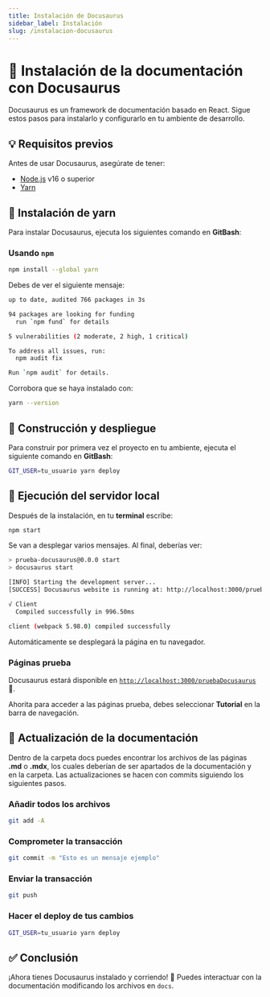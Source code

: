 ```yaml
---
title: Instalación de Docusaurus
sidebar_label: Instalación
slug: /instalacion-docusaurus
---
```


# 📌 Instalación de la documentación con Docusaurus

Docusaurus es un framework de documentación basado en React. Sigue estos pasos para instalarlo y configurarlo en tu ambiente de desarrollo.

## 💡 Requisitos previos
Antes de usar Docusaurus, asegúrate de tener:
- [Node.js](https://nodejs.org/) v16 o superior
- [Yarn](https://yarnpkg.com/)

## 🚀 Instalación de yarn
Para instalar Docusaurus, ejecuta los siguientes comando en **GitBash**:


### Usando `npm`
```bash
npm install --global yarn
```

Debes de ver el siguiente mensaje:

```bash
up to date, audited 766 packages in 3s

94 packages are looking for funding
  run `npm fund` for details

5 vulnerabilities (2 moderate, 2 high, 1 critical)

To address all issues, run:
  npm audit fix

Run `npm audit` for details.
```

Corrobora que se haya instalado con:

```bash
yarn --version
```

## 🔧 Construcción y despliegue
Para construir por primera vez el proyecto en tu ambiente, ejecuta el siguiente comando en **GitBash**:
```bash
GIT_USER=tu_usuario yarn deploy
```

## 🎯 Ejecución del servidor local
Después de la instalación, en tu **terminal** escribe:
```bash
npm start
```

Se van a desplegar varios mensajes. Al final, deberías ver:

```bash
> prueba-docusaurus@0.0.0 start
> docusaurus start

[INFO] Starting the development server...
[SUCCESS] Docusaurus website is running at: http://localhost:3000/pruebaDocusaurus/

√ Client
  Compiled successfully in 996.50ms

client (webpack 5.98.0) compiled successfully
```

Automáticamente se desplegará la página en tu navegador. 

### Páginas prueba
Docusaurus estará disponible en [`http://localhost:3000/pruebaDocusaurus`](http://localhost:3000/pruebaDocusaurus) 🚀.

Ahorita para acceder a las páginas prueba, debes seleccionar **Tutorial** en la barra de navegación.
 
## 🔧 Actualización de la documentación
Dentro de la carpeta docs puedes encontrar los archivos de las páginas **.md** o **.mdx**, los cuales deberían de ser apartados de la documentación y en la carpeta. Las actualizaciones se hacen con commits siguiendo los siguientes pasos.

### Añadir todos los archivos
```bash
git add -A
```

### Comprometer la transacción
```bash
git commit -m "Esto es un mensaje ejemplo"
```

### Enviar la transacción
```bash
git push
```

### Hacer el deploy de tus cambios
```bash
GIT_USER=tu_usuario yarn deploy
```

## ✅ Conclusión
¡Ahora tienes Docusaurus instalado y corriendo! 🎉 Puedes interactuar con la documentación modificando los archivos en `docs`.
